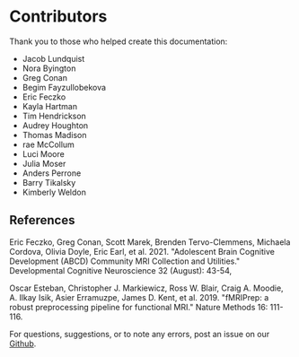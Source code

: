 # Contributors 

Thank you to those who helped create this documentation: 

- Jacob Lundquist
- Nora Byington 
- Greg Conan
- Begim Fayzullobekova
- Eric Feczko
- Kayla Hartman
- Tim Hendrickson
- Audrey Houghton
- Thomas Madison
- rae McCollum
- Luci Moore
- Julia Moser 
- Anders Perrone
- Barry Tikalsky
- Kimberly Weldon

## References 

Eric Feczko, Greg Conan, Scott Marek, Brenden Tervo-Clemmens, Michaela Cordova, Olivia Doyle, Eric Earl, et al. 2021. "Adolescent Brain Cognitive Development (ABCD)
Community MRI Collection and Utilities." Developmental Cognitive Neuroscience 32 (August): 43-54,

Oscar Esteban, Christopher J. Markiewicz, Ross W. Blair, Craig A. Moodie, A. Ilkay Isik, Asier Erramuzpe, James D. Kent, et al. 2019. "fMRIPrep: a robust preprocessing pipeline for functional MRI." Nature Methods 16: 111-116.

For questions, suggestions, or to note any errors, post an issue on our [Github](https://github.com/DCAN-Labs/cdni-brain/issues).